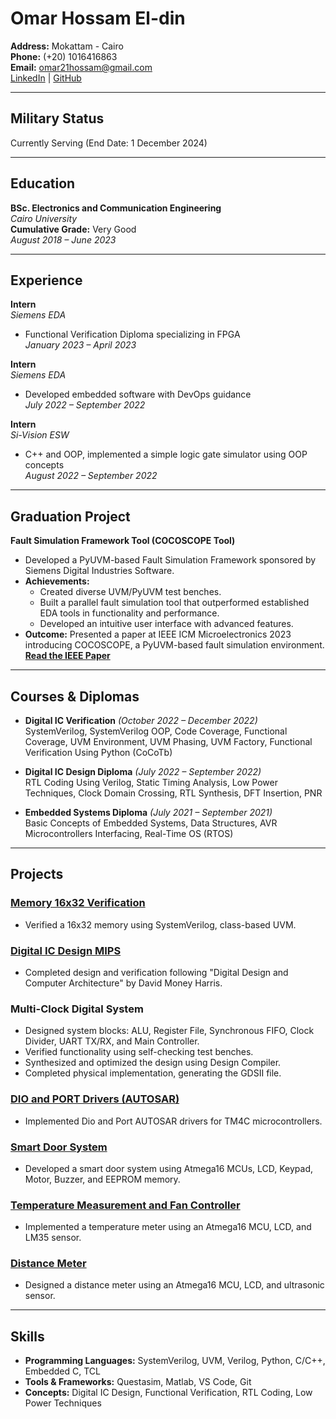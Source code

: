 # Omar Hossam El-din
**Address:** Mokattam - Cairo  
**Phone:** (+20) 1016416863  
**Email:** omar21hossam@gmail.com  
[LinkedIn](https://linkedin.com/in/omar-hossam-el-din-20a734234) | [GitHub](https://github.com/omar21hossam)

---

## Military Status
Currently Serving (End Date: 1 December 2024)

---

## Education
**BSc. Electronics and Communication Engineering**  
*Cairo University*  
**Cumulative Grade:** Very Good  
_August 2018 – June 2023_

---

## Experience
**Intern**  
*Siemens EDA*  
- Functional Verification Diploma specializing in FPGA  
_January 2023 – April 2023_

**Intern**  
*Siemens EDA*  
- Developed embedded software with DevOps guidance  
_July 2022 – September 2022_

**Intern**  
*Si-Vision ESW*  
- C++ and OOP, implemented a simple logic gate simulator using OOP concepts  
_August 2022 – September 2022_

---

## Graduation Project
**Fault Simulation Framework Tool (COCOSCOPE Tool)**  
- Developed a PyUVM-based Fault Simulation Framework sponsored by Siemens Digital Industries Software.  
- **Achievements:**
  - Created diverse UVM/PyUVM test benches.
  - Built a parallel fault simulation tool that outperformed established EDA tools in functionality and performance.
  - Developed an intuitive user interface with advanced features.  
- **Outcome:** Presented a paper at IEEE ICM Microelectronics 2023 introducing COCOSCOPE, a PyUVM-based fault simulation environment.  
  [**Read the IEEE Paper**](https://ieeexplore.ieee.org/document/10378910)

---

## Courses & Diplomas
- **Digital IC Verification** _(October 2022 – December 2022)_  
  SystemVerilog, SystemVerilog OOP, Code Coverage, Functional Coverage, UVM Environment, UVM Phasing, UVM Factory, Functional Verification Using Python (CoCoTb)

- **Digital IC Design Diploma** _(July 2022 – September 2022)_  
  RTL Coding Using Verilog, Static Timing Analysis, Low Power Techniques, Clock Domain Crossing, RTL Synthesis, DFT Insertion, PNR

- **Embedded Systems Diploma** _(July 2021 – September 2021)_  
  Basic Concepts of Embedded Systems, Data Structures, AVR Microcontrollers Interfacing, Real-Time OS (RTOS)

---

## Projects

### [Memory 16x32 Verification](https://github.com/omar21hossam/memory16x32)
- Verified a 16x32 memory using SystemVerilog, class-based UVM.

### [Digital IC Design MIPS](https://github.com/omar21hossam/MIPS)
- Completed design and verification following "Digital Design and Computer Architecture" by David Money Harris.

### Multi-Clock Digital System
- Designed system blocks: ALU, Register File, Synchronous FIFO, Clock Divider, UART TX/RX, and Main Controller.
- Verified functionality using self-checking test benches.
- Synthesized and optimized the design using Design Compiler.
- Completed physical implementation, generating the GDSII file.

### [DIO and PORT Drivers (AUTOSAR)](https://github.com/omar21hossam/DIO-and-PORT-AUTOSAR)
- Implemented Dio and Port AUTOSAR drivers for TM4C microcontrollers.

### [Smart Door System](https://github.com/omar21hossam/SmarT-Door)
- Developed a smart door system using Atmega16 MCUs, LCD, Keypad, Motor, Buzzer, and EEPROM memory.

### [Temperature Measurement and Fan Controller](https://github.com/omar21hossam/Temperature-Measurement-System)
- Implemented a temperature meter using an Atmega16 MCU, LCD, and LM35 sensor.

### [Distance Meter](https://github.com/omar21hossam/Distance-Sensor)
- Designed a distance meter using an Atmega16 MCU, LCD, and ultrasonic sensor.

---

## Skills
- **Programming Languages:** SystemVerilog, UVM, Verilog, Python, C/C++, Embedded C, TCL  
- **Tools & Frameworks:** Questasim, Matlab, VS Code, Git  
- **Concepts:** Digital IC Design, Functional Verification, RTL Coding, Low Power Techniques
